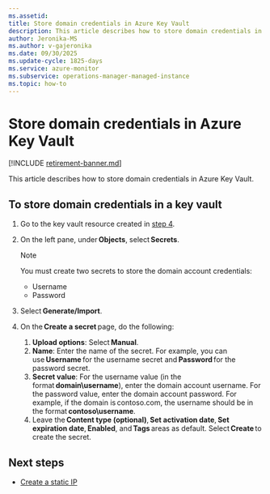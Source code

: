 ```yaml
---
ms.assetid: 
title: Store domain credentials in Azure Key Vault
description: This article describes how to store domain credentials in Azure Key Vault.
author: Jeronika-MS
ms.author: v-gajeronika
ms.date: 09/30/2025
ms.update-cycle: 1825-days
ms.service: azure-monitor
ms.subservice: operations-manager-managed-instance
ms.topic: how-to
---
```


# Store domain credentials in Azure Key Vault

[!INCLUDE [retirement-banner.md](includes/retirement-banner.md)]

This article describes how to store domain credentials in Azure Key Vault.

## To store domain credentials in a key vault

1. Go to the key vault resource created in [step 4](create-key-vault.md).

1. On the left pane, under **Objects**, select **Secrets**.
  
   > [!NOTE]
   > You must create two secrets to store the domain account credentials:
   > - Username
   > - Password

1. Select **Generate/Import**.
1. On the **Create a secret** page, do the following:
     1. **Upload options**: Select **Manual**.
     1. **Name**: Enter the name of the secret. For example, you can use **Username** for the username secret and **Password** for the password secret.
     1. **Secret value**: For the username value (in the format **domain\username**), enter the domain account username. For the password value, enter the domain account password. For example, if the domain is contoso.com, the username should be in the format **contoso\username**.
     1. Leave the **Content type (optional)**, **Set activation date**, **Set expiration date**, **Enabled**, and **Tags** areas as default. Select **Create** to create the secret.

## Next steps

- [Create a static IP](create-static-ip.md)